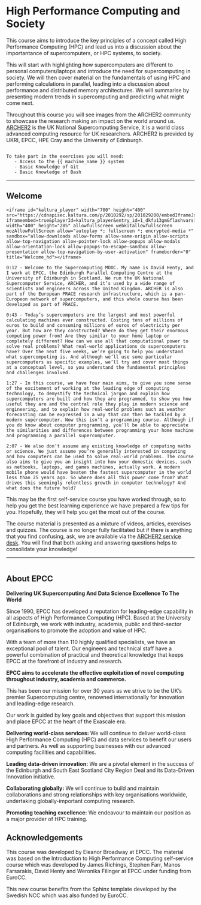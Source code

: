 # High Performance Computing and Society

<!-- WIP: need to check this once the content has been completed -->
<!-- This is being designed for life long learners: members of the general public with a broad interest in computing and in learning for wellbbeing. Need to include some text about WHO this is for? -->

This course aims to introduce the key principles of a concept called High Performance Computing (HPC) and lead us into a discussion about the importantance of supercomputers, or HPC systems, to society. 

This will start with highlighting how supercomputers are different to personal computers/laptops and introduce the need for supercomputing in society. We will then cover material on the fundamentals of using HPC and performing calculations in parallel, leading into a discussion about performance and distributed memory architectures. We will summarise by presenting modern trends in supercomputing and predicting what might come next. 

Throughout this course you will see images from the ARCHER2 community to showcase the research making an impact on the world around us. [ARCHER2](https://www.archer2.ac.uk/) is the UK National Supercomputing Service, it is a world class advanced computing resource for UK researchers. ARCHER2 is provided by UKRI, EPCC, HPE Cray and the University of Edinburgh.

<!-- How do people get an account? For life long learners will I need to provide instructions? -->
```{prereq}

To take part in the exercises you will need:
   - Access to the {{ machine_name }} system
   - Basic Knowledge of Git
   - Basic Knowledge of Bash

```

---

<!-- Removed for now

## Arrangements for this self-service course

This course has already run in other forms in the past and we are keen the material remains available to the community, therefore the course has been presented in this new format with support from the EuroCC project. This course is hosted on github and will run in an unfacilitated form meaning the course will not have involvement, input and direction from the Educators. However it will be monitored, so please therefore raise issues on the [git repository](https://github.com/EPCCed/Intro-to-HPC-self-service/issues) which the course is hosted from, if there are comments on the material. 

--- -->

## Welcome

<!-- This video is from the Intro-to-HPC course, it is not totally relevant but it is nice to have a welcome video... -->
```{raw} html
<iframe id="kaltura_player" width="700" height="400" src="https://cdnapisec.kaltura.com/p/2010292/sp/201029200/embedIframeJs/uiconf_id/32599141/partner_id/2010292?iframeembed=true&playerId=kaltura_player&entry_id=1_dkfu13gm&flashvars[streamerType]=auto&amp;flashvars[localizationCode]=en&amp;flashvars[leadWithHTML5]=true&amp;flashvars[sideBarContainer.plugin]=true&amp;flashvars[sideBarContainer.position]=left&amp;flashvars[sideBarContainer.clickToClose]=true&amp;flashvars[chapters.plugin]=true&amp;flashvars[chapters.layout]=vertical&amp;flashvars[chapters.thumbnailRotator]=false&amp;flashvars[streamSelector.plugin]=true&amp;flashvars[EmbedPlayer.SpinnerTarget]=videoHolder&amp;flashvars[dualScreen.plugin]=true&amp;flashvars[Kaltura.addCrossoriginToIframe]=true&amp;&wid=1_ju8ohj3q" width="400" height="285" allowfullscreen webkitallowfullscreen mozAllowFullScreen allow="autoplay *; fullscreen *; encrypted-media *" sandbox="allow-downloads allow-forms allow-same-origin allow-scripts allow-top-navigation allow-pointer-lock allow-popups allow-modals allow-orientation-lock allow-popups-to-escape-sandbox allow-presentation allow-top-navigation-by-user-activation" frameborder="0" title="Welcome_hd"></iframe>
```

```{solution} Transcript
0:12 - Welcome to the Supercomputing MOOC. My name is David Henty, and I work at EPCC, the Edinburgh Parallel Computing Centre at the University of Edinburgh in Scotland. We run the UK National Supercomputer Service, ARCHER, and it’s used by a wide range of scientists and engineers across the United Kingdom. ARCHER is also part of the European PRACE research infrastructure, which is a pan-Europeon network of supercomputers, and this whole course has been developed as part of PRACE.

0:43 - Today’s supercomputers are the largest and most powerful calculating machines ever constructed. Costing tens of millions of euros to build and consuming millions of euros of electricity per year. But how are they constructed? Where do they get their enormous computing power from? Are they similar to your home laptop or completely different? How can we use all that computational power to solve real problems? What real-world applications do supercomputers have? Over the next five weeks, we’re going to help you understand what supercomputing is. And although we’ll use some particular supercomputers as specific examples, we’ll try and cover most things at a conceptual level, so you understand the fundamental principles and challenges involved.

1:27 - In this course, we have four main aims, to give you some sense of the excitement of working at the leading edge of computing technology, to demystify the technical jargon and explain how supercomputers are built and how they are programmed, to show you how useful they are and the central role they play in modern science and engineering, and to explain how real-world problems such as weather forecasting can be expressed in a way that can then be tackled by a modern supercomputer. Now this isn’t a programming course. Although if you do know about computer programming, you’ll be able to appreciate the similarities and differences between programming your home machine and programming a parallel supercomputer.

2:07 - We also don’t assume any existing knowledge of computing maths or science. We just assume you’re generally interested in computing and how computers can be used to solve real-world problems. The course also aims to give you an insight into how your domestic devices, such as netbooks, laptops, and games machines, actually work. A modern mobile phone would have beaten the fastest supercomputer in the world less than 25 years ago. So where does all this power come from? What drives this seemingly relentless growth in computer technology? And what does the future hold?
```

This may be the first self-service course you have worked through, so to help you get the best learning experience we have prepared a few tips for you. Hopefully, they will help you get the most out of the course.

The course material is presented as a mixture of videos, articles, exercises and quizzes. The course is no longer fully facilitated but if there is anything that you find confusing, ask, we are available via the [ARCHER2 service desk](helpdesk@archer2.ac.uk). You will find that both asking and answering questions helps to consolidate your knowledge!

---


```{figure} ./../Part1_Supercomputing/images/BayesInterior.jpg
```

## About EPCC

**Delivering UK Supercomputing And Data Science Excellence To The World**

Since 1990, EPCC has developed a reputation for leading-edge capability in all aspects of High Performance Computing (HPC). Based at the University of Edinburgh, we work with industry, academia, public and third-sector organisations to promote the adoption and value of HPC.

With a team of more than 110 highly qualified specialists, we have an exceptional pool of talent. Our engineers and technical staff have a powerful combination of practical and theoretical knowledge that keeps EPCC at the forefront of industry and research.

<!-- This is duplicated in Part 1 and I think is more important to be placed there. 
```{raw} html
<iframe width="700" height="400" src="https://www.youtube.com/embed/NEgbVNIo560" title="YouTube video player" frameborder="0" allow="accelerometer; autoplay; clipboard-write; encrypted-media; gyroscope; picture-in-picture" allowfullscreen></iframe>
``` -->

**EPCC aims to accelerate the effective exploitation of novel computing throughout industry, academia and commerce.**

This has been our mission for over 30 years as we strive to be the UK’s premier Supercomputing centre, renowned internationally for innovation and leading-edge research.

Our work is guided by key goals and objectives that support this mission and place EPCC at the heart of the Exascale era.

**Delivering world-class services:** We will continue to deliver world-class High Performance Computing (HPC) and data services to benefit our users and partners. As well as supporting businesses with our advanced computing facilities and capabilities.

**Leading data-driven innovation:** We are a pivotal element in the success of the Edinburgh and South East Scotland City Region Deal and its Data-Driven Innovation initiative.

**Collaborating globally:** We will continue to build and maintain collaborations and strong relationships with key organisations worldwide, undertaking globally-important computing research.

**Promoting teaching excellence:** We endeavour to maintain our position as a major provider of HPC training.

<!-- ---

```{figure} ./../Part1_Supercomputing/images/large_hero_a8f32791-5354-4a66-aeb0-79352dedae18.jpg
```  -->

## Acknowledgements

This course was developed by Eleanor Broadway at EPCC. The material was based on the Introduction to High Performance Computing self-service course which was developed by James Richings, Stephen Farr, Manos Farsarakis, David Henty and Weronika Filinger at EPCC under funding from EuroCC. 

This new course benefits from the Sphinx template developed by the Swedish NCC which was also funded by EuroCC.
